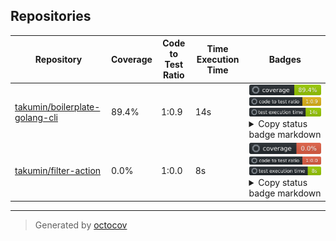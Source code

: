 ## Repositories

| Repository | Coverage | Code to Test Ratio | Time Execution Time | Badges |
| --- | --- | --- | --- | --- |
| [takumin/boilerplate-golang-cli](https://github.com/takumin/boilerplate-golang-cli) | 89.4% | 1:0.9 | 14s | ![takumin/boilerplate-golang-cli](https://raw.githubusercontent.com/takumin/octocov-central/main/badges/takumin/boilerplate-golang-cli/coverage.svg) ![takumin/boilerplate-golang-cli](https://raw.githubusercontent.com/takumin/octocov-central/main/badges/takumin/boilerplate-golang-cli/ratio.svg) ![takumin/boilerplate-golang-cli](https://raw.githubusercontent.com/takumin/octocov-central/main/badges/takumin/boilerplate-golang-cli/time.svg) <details><summary>Copy status badge markdown</summary>```![Coverage](https://raw.githubusercontent.com/takumin/octocov-central/main/badges/takumin/boilerplate-golang-cli/coverage.svg)```<br>```![Code to Test Ratio](https://raw.githubusercontent.com/takumin/octocov-central/main/badges/takumin/boilerplate-golang-cli/ratio.svg)```<br>```![Test Execution Time](https://raw.githubusercontent.com/takumin/octocov-central/main/badges/takumin/boilerplate-golang-cli/time.svg)```</details> |
| [takumin/filter-action](https://github.com/takumin/filter-action) | 0.0% | 1:0.0 | 8s | ![takumin/filter-action](https://raw.githubusercontent.com/takumin/octocov-central/main/badges/takumin/filter-action/coverage.svg) ![takumin/filter-action](https://raw.githubusercontent.com/takumin/octocov-central/main/badges/takumin/filter-action/ratio.svg) ![takumin/filter-action](https://raw.githubusercontent.com/takumin/octocov-central/main/badges/takumin/filter-action/time.svg) <details><summary>Copy status badge markdown</summary>```![Coverage](https://raw.githubusercontent.com/takumin/octocov-central/main/badges/takumin/filter-action/coverage.svg)```<br>```![Code to Test Ratio](https://raw.githubusercontent.com/takumin/octocov-central/main/badges/takumin/filter-action/ratio.svg)```<br>```![Test Execution Time](https://raw.githubusercontent.com/takumin/octocov-central/main/badges/takumin/filter-action/time.svg)```</details> |

---

> Generated by [octocov](https://github.com/k1LoW/octocov)
